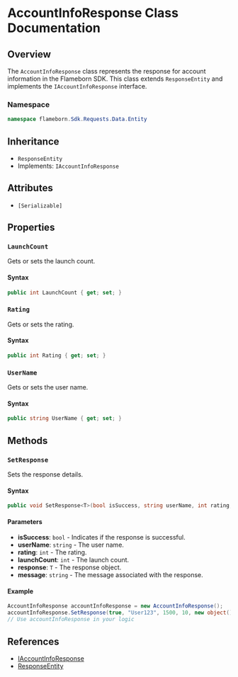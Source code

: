 
# AccountInfoResponse Class Documentation

## Overview

The `AccountInfoResponse` class represents the response for account information in the Flameborn SDK. This class extends `ResponseEntity` and implements the `IAccountInfoResponse` interface.

### Namespace
```csharp
namespace flameborn.Sdk.Requests.Data.Entity
```

## Inheritance
- `ResponseEntity`
- Implements: `IAccountInfoResponse`

## Attributes
- `[Serializable]`

## Properties

### `LaunchCount`

Gets or sets the launch count.

#### Syntax
```csharp
public int LaunchCount { get; set; }
```

### `Rating`

Gets or sets the rating.

#### Syntax
```csharp
public int Rating { get; set; }
```

### `UserName`

Gets or sets the user name.

#### Syntax
```csharp
public string UserName { get; set; }
```

## Methods

### `SetResponse`

Sets the response details.

#### Syntax
```csharp
public void SetResponse<T>(bool isSuccess, string userName, int rating, int launchCount, T response, string message = "");
```

#### Parameters
- **isSuccess**: `bool` - Indicates if the response is successful.
- **userName**: `string` - The user name.
- **rating**: `int` - The rating.
- **launchCount**: `int` - The launch count.
- **response**: `T` - The response object.
- **message**: `string` - The message associated with the response.

#### Example
```csharp
AccountInfoResponse accountInfoResponse = new AccountInfoResponse();
accountInfoResponse.SetResponse(true, "User123", 1500, 10, new object(), "Success");
// Use accountInfoResponse in your logic
```

## References
- [IAccountInfoResponse](https://github.com/gkhanC/flameborn-game/tree/dev/documents/IAccountInfoResponse)
- [ResponseEntity](https://github.com/gkhanC/flameborn-game/tree/dev/documents/ResponseEntity)
